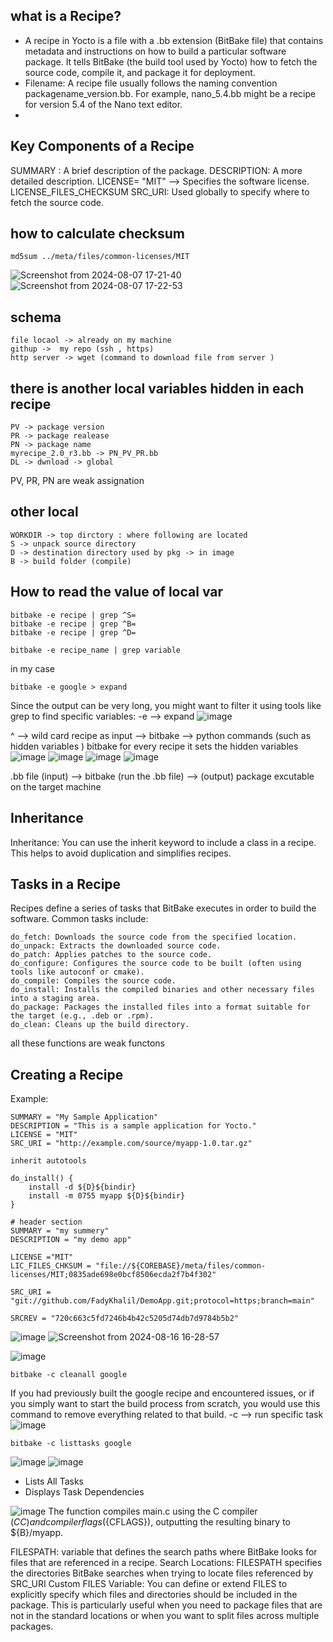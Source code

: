 what is a Recipe?
---

- A recipe in Yocto is a file with a .bb extension (BitBake file) that contains metadata and instructions on how to build a particular software package. It tells BitBake (the build tool used by Yocto) how to fetch the source code, compile it, and package it for deployment.
- Filename: A recipe file usually follows the naming convention packagename_version.bb. For example, nano_5.4.bb might be a recipe for version 5.4 of the Nano text editor.
- 

 Key Components of a Recipe
---

SUMMARY : A brief description of the package.
DESCRIPTION: A more detailed description.
LICENSE= "MIT" --> Specifies the software license.
LICENSE_FILES_CHECKSUM
SRC_URI: Used globally to specify where to fetch the source code.

how to calculate checksum 
---
```
md5sum ../meta/files/common-licenses/MIT
```
![Screenshot from 2024-08-07 17-21-40](https://github.com/user-attachments/assets/87e0028e-7ed0-4570-9190-ab8d4aef98c6)
![Screenshot from 2024-08-07 17-22-53](https://github.com/user-attachments/assets/f50fbf32-0463-4b32-9bec-b00ab020866d)


schema
---

    file locaol -> already on my machine
    githup ->  my repo (ssh , https)
    http server -> wget (command to download file from server )

there is another local variables hidden in each recipe
---

    PV -> package version
    PR -> package realease
    PN -> package name
    myrecipe_2.0_r3.bb -> PN_PV_PR.bb
    DL -> dwnload -> global

PV, PR, PN are weak assignation

other local
---

    WORKDIR -> top dirctory : where following are located
    S -> unpack source directory
    D -> destination directory used by pkg -> in image
    B -> build folder (compile)
    
How to read the value of local var
---
```
bitbake -e recipe | grep ^S=
bitbake -e recipe | grep ^B=
bitbake -e recipe | grep ^D=

bitbake -e recipe_name | grep variable
```
in my case 
```
bitbake -e google > expand
```
Since the output can be very long, you might want to filter it using tools like grep to find specific variables:
-e --> expand
![image](https://github.com/user-attachments/assets/d0fa0555-d018-4aef-8a57-435d6bc51206)

^ --> wild card 
recipe as input --> bitbake --> python commands (such as hidden variables )
bitbake for every recipe it sets the hidden variables
![image](https://github.com/user-attachments/assets/8247edb9-ab93-4660-8eb2-76e22fa9abbe)
![image](https://github.com/user-attachments/assets/ff005829-25ab-4300-b546-829104d27557)
![image](https://github.com/user-attachments/assets/caba2d3f-19ea-4276-92b0-2aaa081c346c)
![image](https://github.com/user-attachments/assets/e3d54ec9-d9e4-43c8-abb8-0092fc2f4496)

.bb file (input) --> bitbake (run the .bb file) --> (output) package excutable on the target machine

Inheritance 
---
Inheritance: You can use the inherit keyword to include a class in a recipe. This helps to avoid duplication and simplifies recipes.

Tasks in a Recipe
---
Recipes define a series of tasks that BitBake executes in order to build the software. Common tasks include:

    do_fetch: Downloads the source code from the specified location.
    do_unpack: Extracts the downloaded source code.
    do_patch: Applies patches to the source code.
    do_configure: Configures the source code to be built (often using tools like autoconf or cmake).
    do_compile: Compiles the source code.
    do_install: Installs the compiled binaries and other necessary files into a staging area.
    do_package: Packages the installed files into a format suitable for the target (e.g., .deb or .rpm).
    do_clean: Cleans up the build directory.
    
all these functions are weak functons

  Creating a Recipe
  ---
  Example:
```
SUMMARY = "My Sample Application"
DESCRIPTION = "This is a sample application for Yocto."
LICENSE = "MIT"
SRC_URI = "http://example.com/source/myapp-1.0.tar.gz"

inherit autotools

do_install() {
    install -d ${D}${bindir}
    install -m 0755 myapp ${D}${bindir}
}

```

```
# header section
SUMMARY = "my summery"
DESCRIPTION = "my demo app"

LICENSE ="MIT"
LIC_FILES_CHKSUM = "file://${COREBASE}/meta/files/common-licenses/MIT;0835ade698e0bcf8506ecda2f7b4f302"

SRC_URI = "git://github.com/FadyKhalil/DemoApp.git;protocol=https;branch=main"

SRCREV = "720c663c5fd7246b4b42c5205d74db7d9784b5b2"

```
![image](https://github.com/user-attachments/assets/73e6dd44-71e0-4aa0-b779-a03aeaa3fa85)
![Screenshot from 2024-08-16 16-28-57](https://github.com/user-attachments/assets/2036455b-aa1d-4716-8dd6-a38c3e3cd070)

 ![image](https://github.com/user-attachments/assets/74069791-4379-4611-823b-a907a61f2fd9)

```
bitbake -c cleanall google
```
If you had previously built the google recipe and encountered issues, or if you simply want to start the build process from scratch, you would use this command to remove everything related to that build.
-c --> run specific task
![image](https://github.com/user-attachments/assets/e45d903b-2385-429d-9d18-f2f11d50df35)

```
bitbake -c listtasks google
```
![image](https://github.com/user-attachments/assets/f255cd69-e83a-4ce6-8e2e-153ec723a562)
![image](https://github.com/user-attachments/assets/4ea2f992-6da6-43cd-9ce0-69b054f3dd27)

- Lists All Tasks
- Displays Task Dependencies
  
![image](https://github.com/user-attachments/assets/f8721bbb-a9d9-4a0e-99cb-2bc4284e2c42)
The function compiles main.c using the C compiler (${CC}) and compiler flags (${CFLAGS}), outputting the resulting binary to ${B}/myapp.

  FILESPATH: variable that defines the search paths where BitBake looks for files that are referenced in a recipe.
  Search Locations: FILESPATH specifies the directories BitBake searches when trying to locate files referenced by SRC_URI  Custom FILES Variable: You can define or extend FILES to explicitly specify which files and directories should be included in the package. This is particularly useful when you need to package files that are not in the standard locations or when you want to split files across multiple packages.
  
